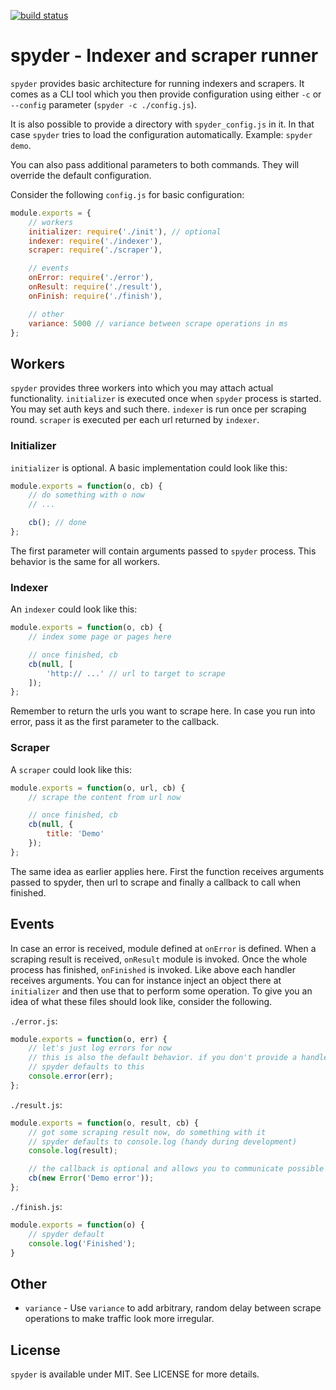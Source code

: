 [![build status](https://secure.travis-ci.org/bebraw/spyder.png)](http://travis-ci.org/bebraw/spyder)
# spyder - Indexer and scraper runner

`spyder` provides basic architecture for running indexers and scrapers. It comes as a CLI tool which you then provide configuration using either `-c` or `--config` parameter (`spyder -c ./config.js`).

It is also possible to provide a directory with `spyder_config.js` in it. In that case `spyder` tries to load the configuration automatically. Example: `spyder demo`.

You can also pass additional parameters to both commands. They will override the default configuration.

Consider the following `config.js` for basic configuration:

```js
module.exports = {
    // workers
    initializer: require('./init'), // optional
    indexer: require('./indexer'),
    scraper: require('./scraper'),

    // events
    onError: require('./error'),
    onResult: require('./result'),
    onFinish: require('./finish'),

    // other
    variance: 5000 // variance between scrape operations in ms
};
```

## Workers

`spyder` provides three workers into which you may attach actual functionality. `initializer` is executed once when `spyder` process is started. You may set auth keys and such there. `indexer` is run once per scraping round. `scraper` is executed per each url returned by `indexer`.

### Initializer

`initializer` is optional. A basic implementation could look like this:

```js
module.exports = function(o, cb) {
    // do something with o now
    // ...

    cb(); // done
};
```

The first parameter will contain arguments passed to `spyder` process. This behavior is the same for all workers.

### Indexer

An `indexer` could look like this:

```js
module.exports = function(o, cb) {
    // index some page or pages here

    // once finished, cb
    cb(null, [
        'http:// ...' // url to target to scrape
    ]);
};
```

Remember to return the urls you want to scrape here. In case you run into error, pass it as the first parameter to the callback.

### Scraper

A `scraper` could look like this:

```js
module.exports = function(o, url, cb) {
    // scrape the content from url now

    // once finished, cb
    cb(null, {
        title: 'Demo'
    });
};
```

The same idea as earlier applies here. First the function receives arguments passed to spyder, then url to scrape and finally a callback to call when finished.

## Events

In case an error is received, module defined at `onError` is defined. When a scraping result is received, `onResult` module is invoked. Once the whole process has finished, `onFinished` is invoked. Like above each handler receives arguments. You can for instance inject an object there at `initializer` and then use that to perform some operation. To give you an idea of what these files should look like, consider the following.

`./error.js`:

```js
module.exports = function(o, err) {
    // let's just log errors for now
    // this is also the default behavior. if you don't provide a handler,
    // spyder defaults to this
    console.error(err);
};
```

`./result.js`:

```js
module.exports = function(o, result, cb) {
    // got some scraping result now, do something with it
    // spyder defaults to console.log (handy during development)
    console.log(result);

    // the callback is optional and allows you to communicate possible errors
    cb(new Error('Demo error'));
};
```

`./finish.js`:

```js
module.exports = function(o) {
    // spyder default
    console.log('Finished');
}
```

## Other

* `variance` - Use `variance` to add arbitrary, random delay between scrape operations to make traffic look more irregular.

## License

`spyder` is available under MIT. See LICENSE for more details.
